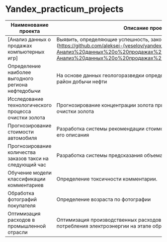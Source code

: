 # Yandex_practicum_projects
| **Наименование проекта**                                  | **Описание проекта**                                                                                         |                              **Стек**                             |
|-----------------------------------------------------------|--------------------------------------------------------------------------------------------------------------|:-----------------------------------------------------------------:|
| [Анализ данных о продажах компьютерных игр]                 | Выявить, определяющие успешность, закономерности продаж игр](https://github.com/aleksei-(veselov/yandex_practicum/blob/main/Анализ%20данных%20о%20продажах%20компьютерных%20игр/Анализ%20данных%20о%20продажах%20компьютерных%20игр.ipynb)                                                   | Pandas, EDA, Matplotlib, Seaborn, проверка статистических гипотез |
| Определение наиболее выгодного региона нефтедобычи        | На основе данных геологоразведки определить наиболее эффективный район добычи нефти                          |                   Pandas, Scikit-learn,бутстреп                   |
| Исследование технологического процесса очистки золота     | Прогнозирование концентрации золота при проведении процесса очистки золота                                   |          Matplotlib,NumPy,Pandas,Python,Scikit-learn, EDA         |
| Прогнозирование стоимости автомобиля                      | Разработка системы рекомендации стоимости автомобиля на основе его описания                                  |             Pandas,Python,Scikit-learn, EDA, lightgbm             |
| Прогнозирование количества заказов такси на следующий час | Разработка системы предсказания объема заказа такси                                                          |       Pandas,Python,Scikit-learn, EDA, lightgbm, statsmodels      |
| Обучение модели классификации комментариев                | Определение токсичности комментарии.                                                                         |    Pandas,Python,nltk,tf-idf, lightgbm, catboost, Scikit-learn    |
| Обработка фотографий покупателя                           | Определение возраста по фотографии                                                                           |                            Keras,Python                           |
| Оптимизация расходов в промышленной отрасли               | Оптимизация производственных расходов путем уменьшения потребления электроэнергии на этапе обработки стали   |             Pandas,Python,Scikit-learn, EDA, lightgbm             |
